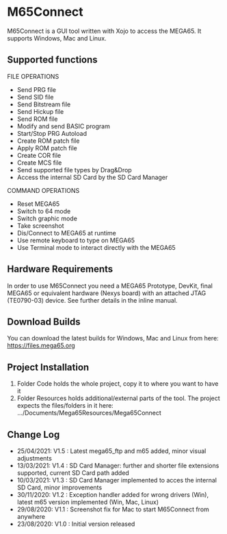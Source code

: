 # M65Connect

M65Connect is a GUI tool written with Xojo to access the MEGA65. It supports Windows, Mac and Linux.


Supported functions
-------------------

FILE OPERATIONS

- Send PRG file
- Send SID file
- Send Bitstream file
- Send Hickup file
- Send ROM file
- Modify and send BASIC program
- Start/Stop PRG Autoload
- Create ROM patch file
- Apply ROM patch file
- Create COR file
- Create MCS file
- Send supported file types by Drag&Drop
- Access the internal SD Card by the SD Card Manager


COMMAND OPERATIONS

- Reset MEGA65
- Switch to 64 mode
- Switch graphic mode
- Take screenshot
- Dis/Connect to MEGA65 at runtime
- Use remote keyboard to type on MEGA65
- Use Terminal mode to interact directly with the MEGA65


Hardware Requirements
---------------------
In order to use M65Connect you need a MEGA65 Prototype, DevKit, final MEGA65 or equivalent hardware (Nexys board) with an attached JTAG (TE0790-03) device.
See further details in the inline manual.


Download Builds
---------------
You can download the latest builds for Windows, Mac and Linux from here: https://files.mega65.org


Project Installation
--------------------
1. Folder Code holds the whole project, copy it to where you want to have it
2. Folder Resources holds additional/external parts of the tool. The project expects the files/folders in it here: .../Documents/Mega65Resources/Mega65Connect


Change Log
----------
- 25/04/2021: V1.5 : Latest mega65_ftp and m65 added, minor visual adjustments
- 13/03/2021: V1.4 : SD Card Manager: further and shorter file extensions supported, current SD Card path added
- 10/03/2021: V1.3 : SD Card Manager implemented to acces the internal SD Card, minor improvements
- 30/11/2020: V1.2 : Exception handler added for wrong drivers (Win), latest m65 version implemented (Win, Mac, Linux)
- 29/08/2020: V1.1 : Screenshot fix for Mac to start M65Connect from anywhere
- 23/08/2020: V1.0 : Initial version released

